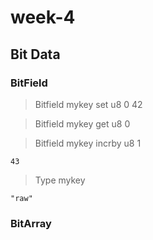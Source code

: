 # week-4

## Bit Data

### BitField

> Bitfield mykey set u8 0 42

> Bitfield mykey get u8 0

> Bitfield mykey incrby u8 1

`43`

> Type mykey

` "raw" `


### BitArray
